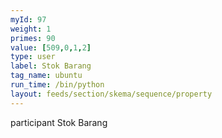 ```yaml
---
myId: 97
weight: 1
primes: 90
value: [509,0,1,2]
type: user
label: Stok Barang
tag_name: ubuntu
run_time: /bin/python
layout: feeds/section/skema/sequence/property
---
```

participant Stok Barang
